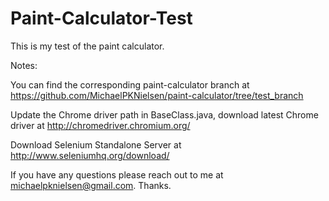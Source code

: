 # Paint-Calculator-Test

This is my test of the paint calculator.

Notes:

You can find the corresponding paint-calculator branch at https://github.com/MichaelPKNielsen/paint-calculator/tree/test_branch

Update the Chrome driver path in BaseClass.java, download latest Chrome driver at http://chromedriver.chromium.org/

Download Selenium Standalone Server at http://www.seleniumhq.org/download/

If you have any questions please reach out to me at michaelpknielsen@gmail.com. Thanks.
